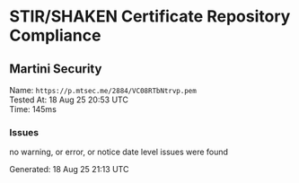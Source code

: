 # STIR/SHAKEN Certificate Repository Compliance

## Martini Security

Name: `https://p.mtsec.me/2884/VC08RTbNtrvp.pem`\
Tested At: 18 Aug 25 20:53 UTC\
Time: 145ms

### Issues

no warning, or error, or notice date level issues were found

Generated: 18 Aug 25 21:13 UTC